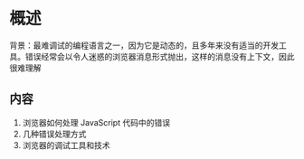 # 概述
背景：最难调试的编程语言之一，因为它是动态的，且多年来没有适当的开发工具。错误经常会以令人迷惑的浏览器消息形式抛出，这样的消息没有上下文，因此很难理解
## 内容
1. 浏览器如何处理 JavaScript 代码中的错误
2. 几种错误处理方式
3. 浏览器的调试工具和技术